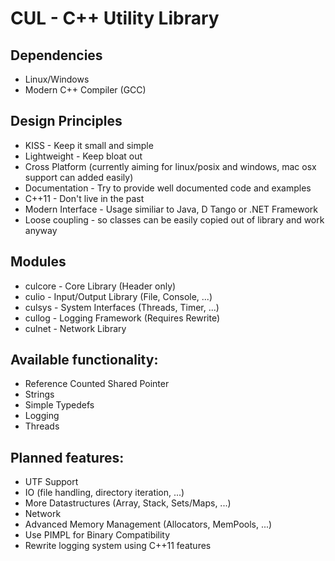 # CUL - C++ Utility Library 

## Dependencies

* Linux/Windows
* Modern C++ Compiler (GCC)


## Design Principles

* KISS - Keep it small and simple
* Lightweight - Keep bloat out
* Cross Platform (currently aiming for linux/posix and windows, mac osx support can added easily)
* Documentation - Try to provide well documented code and examples
* C++11 - Don't live in the past
* Modern Interface - Usage similiar to Java, D Tango or .NET Framework 
* Loose coupling - so classes can be easily copied out of library and work anyway

## Modules

* culcore - Core Library (Header only)
* culio - Input/Output Library (File, Console, ...)
* culsys - System Interfaces (Threads, Timer, ...)
* cullog - Logging Framework (Requires Rewrite)
* culnet - Network Library

## Available functionality:

* Reference Counted Shared Pointer
* Strings
* Simple Typedefs
* Logging
* Threads

## Planned features:

* UTF Support
* IO (file handling, directory iteration, ...)
* More Datastructures (Array, Stack, Sets/Maps, ...)
* Network
* Advanced Memory Management (Allocators, MemPools, ...)
* Use PIMPL for Binary Compatibility
* Rewrite logging system using C++11 features
 
